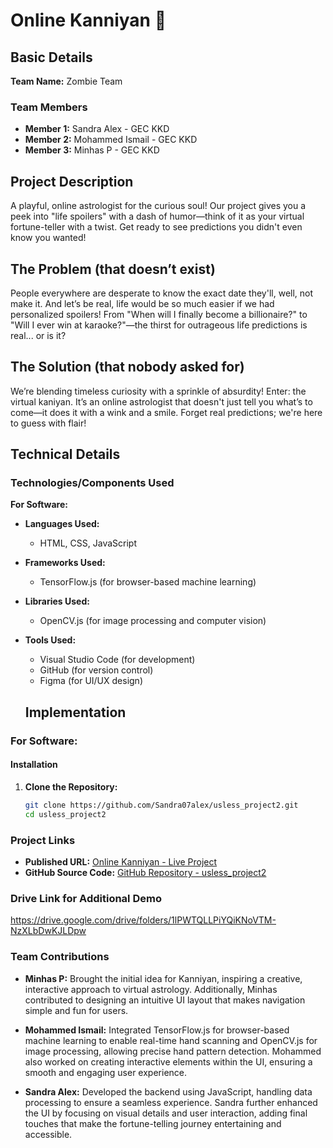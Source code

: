 # Online Kanniyan 🎯

## Basic Details

**Team Name:** Zombie Team  

### Team Members
- **Member 1:** Sandra Alex - GEC KKD  
- **Member 2:** Mohammed Ismail - GEC KKD  
- **Member 3:** Minhas P - GEC KKD  

## Project Description
A playful, online astrologist for the curious soul! Our project gives you a peek into "life spoilers" with a dash of humor—think of it as your virtual fortune-teller with a twist. Get ready to see predictions you didn't even know you wanted!

## The Problem (that doesn’t exist)
People everywhere are desperate to know the exact date they'll, well, not make it. And let’s be real, life would be so much easier if we had personalized spoilers! From "When will I finally become a billionaire?" to "Will I ever win at karaoke?"—the thirst for outrageous life predictions is real... or is it?

## The Solution (that nobody asked for)
We’re blending timeless curiosity with a sprinkle of absurdity! Enter: the virtual kaniyan. It’s an online astrologist that doesn't just tell you what’s to come—it does it with a wink and a smile. Forget real predictions; we're here to guess with flair!

## Technical Details

### Technologies/Components Used

**For Software:**

- **Languages Used:**
  - HTML, CSS, JavaScript

- **Frameworks Used:**
  - TensorFlow.js (for browser-based machine learning)

- **Libraries Used:**
  - OpenCV.js (for image processing and computer vision)

- **Tools Used:**
  - Visual Studio Code (for development)
  - GitHub (for version control)
  - Figma (for UI/UX design)
  ## Implementation

### For Software:

#### Installation

1. **Clone the Repository:**
   ```bash
   git clone https://github.com/Sandra07alex/usless_project2.git
   cd usless_project2

### Project Links

- **Published URL:** [Online Kanniyan - Live Project](https://sandra07alex.github.io/usless_project2/)
- **GitHub Source Code:** [GitHub Repository - usless_project2](https://github.com/Sandra07alex/usless_project2)

### Drive Link for Additional Demo
https://drive.google.com/drive/folders/1lPWTQLLPiYQiKNoVTM-NzXLbDwKJLDpw

### Team Contributions

- **Minhas P:** Brought the initial idea for Kanniyan, inspiring a creative, interactive approach to virtual astrology. Additionally, Minhas contributed to designing an intuitive UI layout that makes navigation simple and fun for users.

- **Mohammed Ismail:** Integrated TensorFlow.js for browser-based machine learning to enable real-time hand scanning and OpenCV.js for image processing, allowing precise hand pattern detection. Mohammed also worked on creating interactive elements within the UI, ensuring a smooth and engaging user experience.

- **Sandra Alex:** Developed the backend using JavaScript, handling data processing to ensure a seamless experience. Sandra further enhanced the UI by focusing on visual details and user interaction, adding final touches that make the fortune-telling journey entertaining and accessible.
